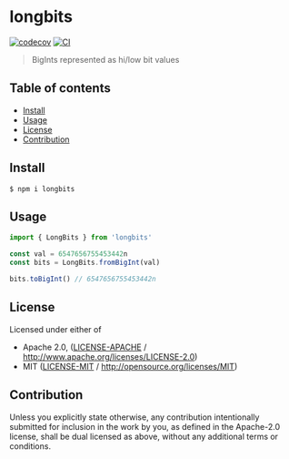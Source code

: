 # longbits <!-- omit in toc -->

[![codecov](https://img.shields.io/codecov/c/github/achingbrain/longbits.svg?style=flat-square)](https://codecov.io/gh/achingbrain/longbits)
[![CI](https://img.shields.io/github/workflow/status/achingbrain/longbits/test%20&%20maybe%20release/master?style=flat-square)](https://github.com/achingbrain/longbits/actions/workflows/js-test-and-release.yml)

> BigInts represented as hi/low bit values

## Table of contents <!-- omit in toc -->

- [Install](#install)
- [Usage](#usage)
- [License](#license)
- [Contribution](#contribution)

## Install

```console
$ npm i longbits
```

## Usage

```js
import { LongBits } from 'longbits'

const val = 6547656755453442n
const bits = LongBits.fromBigInt(val)

bits.toBigInt() // 6547656755453442n
```

## License

Licensed under either of

- Apache 2.0, ([LICENSE-APACHE](LICENSE-APACHE) / <http://www.apache.org/licenses/LICENSE-2.0>)
- MIT ([LICENSE-MIT](LICENSE-MIT) / <http://opensource.org/licenses/MIT>)

## Contribution

Unless you explicitly state otherwise, any contribution intentionally submitted for inclusion in the work by you, as defined in the Apache-2.0 license, shall be dual licensed as above, without any additional terms or conditions.
